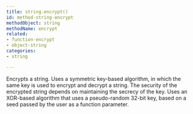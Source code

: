 ```yaml
---
title: string.encrypt()
id: method-string-encrypt
methodObject: string
methodName: encrypt
related:
- function-encrypt
- object-string
categories:
- string

---
```


Encrypts a string. Uses a symmetric key-based algorithm, in
which the same key is used to encrypt and decrypt a string.
The security of the encrypted string depends on maintaining
the secrecy of the key. Uses an XOR-based algorithm that uses
a pseudo-random 32-bit key, based on a seed passed by the user
as a function parameter.
